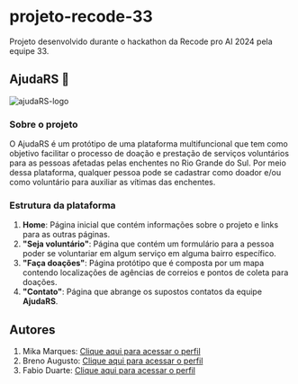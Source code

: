 # projeto-recode-33
 Projeto desenvolvido durante o hackathon da Recode pro AI 2024 pela equipe 33.
## AjudaRS 🤝
![ajudaRS-logo](https://github.com/user-attachments/assets/a20026eb-84b8-4189-a638-490636d85fd0)


### Sobre o projeto
 O AjudaRS é um protótipo de uma plataforma multifuncional que tem como objetivo facilitar o processo de doação e prestação de serviços voluntários para as pessoas afetadas pelas enchentes no Rio Grande do Sul. Por meio dessa plataforma, qualquer pessoa pode se cadastrar como doador e/ou como voluntário para auxiliar as vítimas das enchentes. 

### Estrutura da plataforma
1. **Home**: Página inicial que contém informações sobre o projeto e links para as outras páginas.
2. **"Seja voluntário"**: Página que contém um formulário para a pessoa poder se voluntariar em algum serviço em alguma bairro específico.
3. **"Faça doações"**: Página protótipo que é composta por um mapa contendo localizações de agências de correios e pontos de coleta para doações.
4. **"Contato"**: Página que abrange os supostos contatos da equipe **AjudaRS**.

## Autores
1. Mika Marques: [Clique aqui para acessar o perfil](https://github.com/Akimkj)
2. Breno Augusto: [Clique aqui para acessar o perfil](https://github.com/brenoaug)
3. Fabio Duarte: [Clique aqui para acessar o perfil](https://github.com/FabinDr)

 


